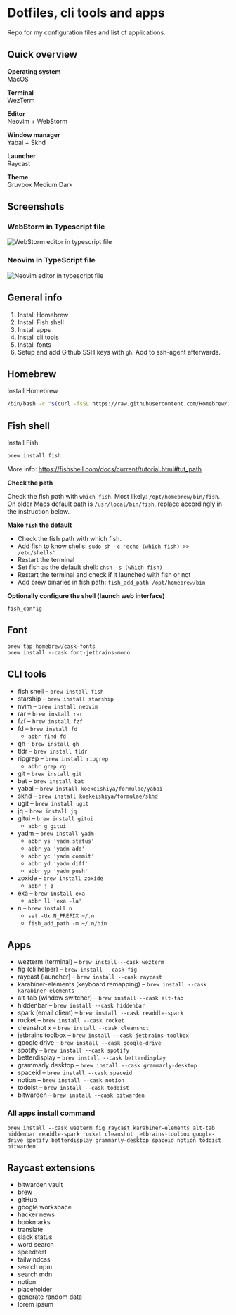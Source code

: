 # Dotfiles, cli tools and apps

Repo for my configuration files and list of applications.

## Quick overview

**Operating system**  
MacOS 

**Terminal**  
WezTerm

**Editor**  
Neovim + WebStorm

**Window manager**  
Yabai + Skhd

**Launcher**  
Raycast

**Theme**  
Gruvbox Medium Dark

## Screenshots

### WebStorm in Typescript file

![WebStorm editor in typescript file](https://github.com/christofferbergj/dotfiles/assets/10507071/382ec3bd-5f53-4cd0-96bd-a9e8be88999c)



### Neovim in TypeScript file

![Neovim editor in typescript file](https://github.com/christofferbergj/dotfiles/assets/10507071/ceb605f9-9b3e-4215-a0d0-0ddf0cdc4987)


## General info

1. Install Homebrew
2. Install Fish shell
3. Install apps
4. Install cli tools
5. Install fonts
6. Setup and add Github SSH keys with `gh`. Add to ssh-agent afterwards.

## Homebrew

Install Homebrew  
```bash
/bin/bash -c "$(curl -fsSL https://raw.githubusercontent.com/Homebrew/install/HEAD/install.sh)"
```

## Fish shell

Install Fish  
```bash
brew install fish
```

More info: https://fishshell.com/docs/current/tutorial.html#tut_path

**Check the path**

Check the fish path with `which fish`. Most likely: `/opt/homebrew/bin/fish`. 
On older Macs default path is `/usr/local/bin/fish`, replace accordingly in the instruction below.

**Make `fish` the default**

* Check the fish path with which fish.
* Add fish to know shells: `sudo sh -c 'echo (which fish) >> /etc/shells'`
* Restart the terminal
* Set fish as the default shell: `chsh -s (which fish)`
* Restart the terminal and check if it launched with fish or not
* Add brew binaries in fish path: `fish_add_path /opt/homebrew/bin`

**Optionally configure the shell (launch web interface)**

`fish_config`

## Font

`brew tap homebrew/cask-fonts`  
`brew install --cask font-jetbrains-mono`

## CLI tools

* fish shell – `brew install fish`
* starship – `brew install starship`
* nvim – `brew install neovim`
* rar – `brew install rar`
* fzf – `brew install fzf`
* fd – `brew install fd`
    * `abbr find fd`
* gh – `brew install gh`
* tldr – `brew install tldr`
* ripgrep – `brew install ripgrep`
    * `abbr grep rg`
* git – `brew install git`
* bat – `brew install bat`
* yabai – `brew install koekeishiya/formulae/yabai`
* skhd – `brew install koekeishiya/formulae/skhd`
* ugit – `brew install ugit`
* jq – `brew install jq`
* gitui – `brew install gitui`
  * `abbr g gitui`
* yadm – `brew install yadm`
    * `abbr ys 'yadm status'`
    * `abbr ya 'yadm add'`
    * `abbr yc 'yadm commit'`
    * `abbr yd 'yadm diff'`
    * `abbr yp 'yadm push'`
* zoxide – `brew install zoxide`
  * `abbr j z`
* exa – `brew install exa`
    * `abbr ll 'exa -la'`
* n – `brew install n`
  * `set -Ux N_PREFIX ~/.n`
  * `fish_add_path -m ~/.n/bin`


## Apps

* wezterm (terminal) – `brew install --cask wezterm`
* fig (cli helper) – `brew install --cask fig`
* raycast (launcher) – `brew install --cask raycast`
* karabiner-elements (keyboard remapping) – `brew install --cask karabiner-elements`
* alt-tab (window switcher) – `brew install --cask alt-tab`
* hiddenbar – `brew install --cask hiddenbar`
* spark (email client) – `brew install --cask readdle-spark`
* rocket – `brew install --cask rocket`
* cleanshot x – `brew install --cask cleanshot`
* jetbrains toolbox – `brew install --cask jetbrains-toolbox`
* google drive – `brew install --cask google-drive`
* spotify – `brew install --cask spotify`
* betterdisplay – `brew install --cask betterdisplay`
* grammarly desktop – `brew install --cask grammarly-desktop`
* spaceid – `brew install --cask spaceid`
* notion – `brew install --cask notion`
* todoist – `brew install --cask todoist`
* bitwarden – `brew install --cask bitwarden`

### All apps install command
`brew install --cask wezterm fig raycast karabiner-elements alt-tab hiddenbar readdle-spark rocket cleanshot jetbrains-toolbox google-drive spotify betterdisplay grammarly-desktop spaceid notion todoist bitwarden`

## Raycast extensions

* bitwarden vault
* brew
* gitHub
* google workspace
* hacker news 
* bookmarks
* translate
* slack status
* word search
* speedtest
* tailwindcss
* search npm
* search mdn
* notion
* placeholder
* generate random data
* lorem ipsum
